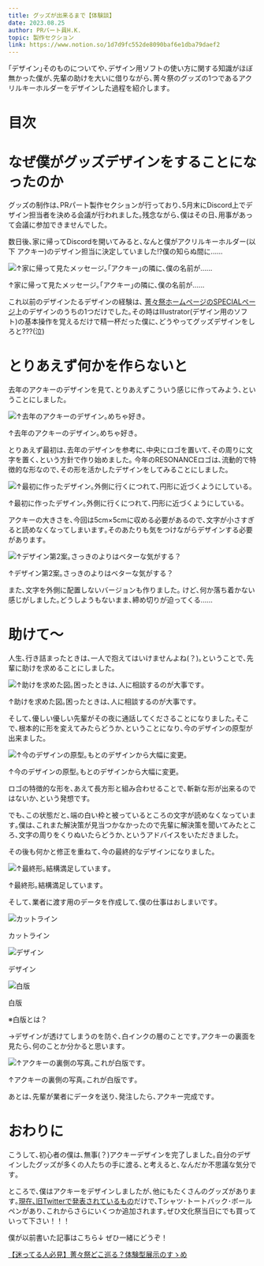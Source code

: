 ```yaml
---
title: グッズが出来るまで【体験談】
date: 2023.08.25
author: PRパート員H.K.
topic: 製作セクション
link: https://www.notion.so/1d7d9fc552de8090baf6e1dba79daef2
---
```


｢デザイン｣そのものについてや､デザイン用ソフトの使い方に関する知識がほぼ無かった僕が､先輩の助けを大いに借りながら､菁々祭のグッズの1つであるアクリルキーホルダーをデザインした過程を紹介します｡

# 目次

# なぜ僕がグッズデザインをすることになったのか

グッズの制作は､PRパート製作セクションが行っており､5月末にDiscord上でデザイン担当者を決める会議が行われました｡残念ながら､僕はその日､用事があって会議に参加できませんでした｡

数日後､家に帰ってDiscordを開いてみると､なんと僕がアクリルキーホルダー(以下 アクキー)のデザイン担当に決定していました!?僕の知らぬ間に......

![↑家に帰って見たメッセージ｡｢アクキー｣の隣に､僕の名前が......](image.png)

↑家に帰って見たメッセージ｡｢アクキー｣の隣に､僕の名前が......

これ以前のデザインたるデザインの経験は､ [菁々祭ホームページのSPECIALページ](https://web.archive.org/web/20231202192505/https://seiseisai.com/2023/special/special.html)上のデザインのうちの1つだけでした｡その時はIllustrator(デザイン用のソフト)の基本操作を覚えるだけで精一杯だった僕に､どうやってグッズデザインをしろと???(泣)

# とりあえず何かを作らないと

去年のアクキーのデザインを見て､とりあえずこういう感じに作ってみよう､ということにしました｡

![↑去年のアクキーのデザイン｡めちゃ好き｡](image%201.png)

↑去年のアクキーのデザイン｡めちゃ好き｡

とりあえず最初は､去年のデザインを参考に､中央にロゴを置いて､その周りに文字を置く､という方針で作り始めました｡ 今年のRESONANCEロゴは､流動的で特徴的な形なので､その形を活かしたデザインをしてみることにしました｡

![↑最初に作ったデザイン｡外側に行くにつれて､円形に近づくようにしている｡](image%202.png)

↑最初に作ったデザイン｡外側に行くにつれて､円形に近づくようにしている｡

アクキーの大きさを､今回は5cm×5cmに収める必要があるので､文字が小さすぎると読めなくなってしまいます｡そのあたりも気をつけながらデザインする必要があります｡

![↑デザイン第2案｡さっきのよりはベターな気がする？](image%203.png)

↑デザイン第2案｡さっきのよりはベターな気がする？

また､文字を外側に配置しないバージョンも作りました｡
けど､何か落ち着かない感じがしました｡どうしようもないまま､締め切りが迫ってくる......

# 助けて～

人生､行き詰まったときは､一人で抱えてはいけませんよね(？)｡ということで､先輩に助けを求めることにしました｡

![↑助けを求めた図｡困ったときは､人に相談するのが大事です｡](image%204.png)

↑助けを求めた図｡困ったときは､人に相談するのが大事です｡

そして､優しい優しい先輩がその夜に通話してくださることになりました｡そこで､根本的に形を変えてみたらどうか､ということになり､今のデザインの原型が出来ました｡

![↑今のデザインの原型｡もとのデザインから大幅に変更｡
](image%205.png)

↑今のデザインの原型｡もとのデザインから大幅に変更｡

ロゴの特徴的な形を､あえて長方形と組み合わせることで､斬新な形が出来るのではないか､という発想です。

でも､この状態だと､端の白い枠と被っているところの文字が読めなくなっています｡僕は､これまた解決策が見当つかなかったので先輩に解決策を聞いてみたところ､文字の周りをくりぬいたらどうか､というアドバイスをいただきました｡

その後も何かと修正を重ねて､今の最終的なデザインになりました｡

![↑最終形｡結構満足しています｡](image%206.png)

↑最終形｡結構満足しています｡

そして､業者に渡す用のデータを作成して､僕の仕事はおしまいです｡

![カットライン](image%207.png)

カットライン

![デザイン](image%208.png)

デザイン

![白版](image%209.png)

白版

※白版とは？

→デザインが透けてしまうのを防ぐ､白インクの層のことです｡アクキーの裏面を見たら､何のことか分かると思います｡

![↑アクキーの裏側の写真｡これが白版です｡](image%2010.png)

↑アクキーの裏側の写真｡これが白版です｡

あとは､先輩が業者にデータを送り､発注したら､アクキー完成です｡

# おわりに

こうして､初心者の僕は､無事(？)アクキーデザインを完了しました｡自分のデザインしたグッズが多くの人たちの手に渡る､と考えると､なんだか不思議な気分です｡

ところで､僕はアクキーをデザインしましたが､他にもたくさんのグッズがあります｡[現在､旧Twitterで発表されているもの](https://x.com/seiseisai_tdj/status/1671822217192296448)だけで､Tシャツ･トートバック･ボールペンがあり､これからさらにいくつか追加されます｡ぜひ文化祭当日にでも買っていって下さい！！！

僕が以前書いた記事はこちら↓ ぜひ一緒にどうぞ！

[【迷ってる人必見】菁々祭どこ巡る？体験型展示のすゝめ](/blog/59/02)
